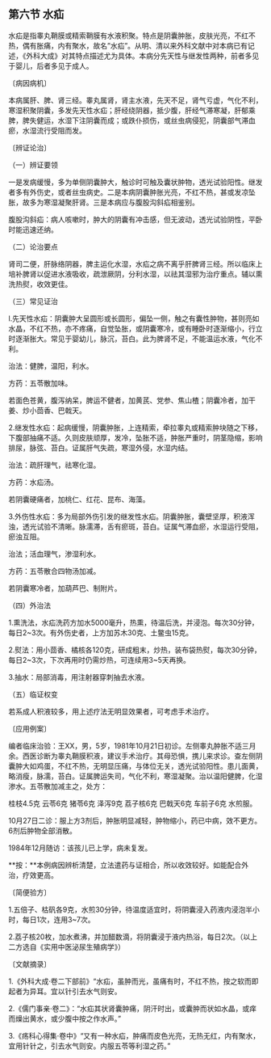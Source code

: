 ## 第六节 水疝

水疝是指睾丸鞘膜或精索鞘膜有水液积聚。特点是阴囊肿胀，皮肤光亮，不红不热，偶有胀痛，内有聚水，故名”水疝”。从明、清以来外科文献中对本病已有记述，《外科大成》对其特点描述尤为具体。本病分先天性与继发性两种，前者多见于婴儿，后者多见于成人。

〔病因病机〕

本病属肝、脾、肾三经。睾丸属肾，肾主水液，先天不足，肾气亏虚，气化不利，寒湿积聚阴囊，多发先天性水疝；肝经绕阴器，抵少腹，肝经气滞寒凝，肝郁乘脾，脾失健运，水湿下注阴囊而成；或跌仆损伤，或丝虫病侵犯，阴囊部气滞血瘀，水湿流行受阻而发。

〔辨证论治〕

（一）辨证要领

一是发病缓慢，多为单侧阴囊肿大，触诊时可触及囊状肿物，透光试验阳性。继发者多有外伤史，或者丝虫病史。二是本病阴囊肿胀光亮，不红不热，甚或发凉坠胀，故多为寒湿凝聚肝肾。三是本病应与腹股沟斜疝相鉴别。

腹股沟斜疝：病人咳嗽时，肿大的阴囊有冲击感，但无波动，透光试验阴性，平卧时能迅速还纳。

（二）论治要点

肾司二便，肝脉络阴器，脾主运化水湿，水疝之病不离乎肝脾肾三经。所以临床上培补脾肾以促进水液吸收，疏泄厥阴，分利水湿，以祛其湿邪为治疗重点。辅以熏洗热熨，收效更佳。

（三）常见证治

l.先天性水疝：阴囊肿大呈圆形或长圆形，偏坠一侧，触之有囊性肿物，甚则亮如水晶，不红不热，亦不疼痛，自觉坠胀，或阴囊寒冷，或有睡卧时逐渐缩小，行立时逐渐胀大。常见于婴幼儿，脉沉，苔白。此为脾肾不足，不能温运水液，气化不利。

治法：健脾，温阳，利水。

方药：五苓散加味。

若面色苍黄，腹泻纳呆，脾运不健者，加黄芪、党参、焦山楂；阴囊冷者，加干姜、炒小茴香、巴戟天。

2.继发性水疝：起病缓慢，阴囊肿胀，上连精索，牵拉睾丸或精索肿块随之下移，下腹部抽痛不适。久则皮肤顽厚，发冷，坠胀不适，肿胀严重时，阴茎隐缩，影响排尿，脉弦、苔白。证属肝气失疏，寒湿外侵，水湿内结。

治法：疏肝理气，祛寒化湿。

方药：水疝汤。

若阴囊硬痛者，加桃仁、红花、昆布、海藻。

3.外伤性水疝：多为局部外伤引发的继发性水疝。阴囊肿胀，囊壁坚厚，积液浑浊，透光试验不清晰。脉濡滞，舌有瘀斑，苔白。证属气滞血瘀，水湿运行受阻，瘀浊互阻。

治法；活血理气，渗湿利水。

方药：五苓散合四物汤加减。

若阴囊寒冷者，加葫芦巴、制附片。

（四）外治法

1.熏洗法，水疝洗药方加水5000毫升，热熏，待温后洗，并浸泡。每次30分钟，每日2~3次。有外伤史者，上方加苏木30克、土鳖虫15克。

2.熨法：用小茴香、橘核各120克，研成粗末，炒热，装布袋热熨，每次30分钟，每日2~3次，下次再用时仍需炒热，可连续用3~5天再换。

3.抽水：局部消毒，用注射器穿刺抽去水液。

（五）临证权变

若系成人积液较多，用上述疗法无明显效果者，可考虑手术治疗。

〔应用例案〕

编者临床治验：王XX，男，5岁，1981年10月21日初诊。左侧睾丸肿胀不适三月余。西医诊断为睾丸鞘膜积液，建议手术治疗。其母恐惧，携儿来求诊。查左侧阴囊肿大如鸡蛋，不红不热，无明显压痛，与体位无关，透光试验阳性。患儿面黄，略消瘦，脉濡，苔白。证属脾运失司，气化不利，寒湿凝聚。治以温阳健脾，化湿渗水。五苓散加减主之，处方：

桂枝4.5克 云苓6克 猪苓6克 泽泻9克 荔子核6克 巴戟天6克 车前子6克 水煎服。

10月27日二诊：服上方3剂后，肿胀明显减轻，肿物缩小，药已中病，效不更方。6剂后肿物全部消散。

1984年12月随访：该孩儿已上学，病未复发。

**按：**本例病因辨析清楚，立法遣药与证相合，所以收效较好。如能配合外治，疗效更高。

〔简便验方〕

1.五倍子、枯矾各9克，水煎30分钟，待温度适宜时，将阴囊浸入药液内浸泡半小时，每日1次，连用3~7次。

2.荔子核20枚，加水煮沸，并加醋数滴，将阴囊浸于液内热浴，每日2次。（以上二方选自《实用中医泌尿生殖病学》）

〔文献摘录〕

1.《外科大成·卷二下部前》“水疝，虽肿而光，虽痛有时，不红不热，按之软而即起者为异耳。宜以针引去水气则安。

2.《儒门事亲·卷二》：“水疝其状肾囊肿痛，阴汗时出，或囊肿而状如水晶，或痒而燥出黄水，或少腹中按之作水声。”

3.《疡科心得集·卷中》“又有一种水疝，肿痛而皮色光亮，无热无红，内有聚水，宜用针针之，引去水气则安。内服五苓等利湿之药。”
